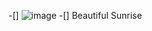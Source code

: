 -[] ![image](https://user-images.githubusercontent.com/86119972/125540066-1e0ef154-2b3e-4fc0-ab45-5a63d3048478.png)
-[] Beautiful Sunrise
